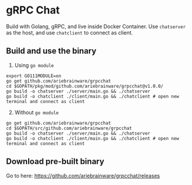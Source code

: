 # gRPC Chat

Build with Golang, gRPC, and live inside Docker Container. Use `chatserver` as the host, and use `chatclient` to connect as client.


## Build and use the binary
1. Using `go module`

```
export GO111MODULE=on
go get github.com/ariebrainware/grpcchat
cd $GOPATH/pkg/mod/github.com/ariebrainware/grpcchat@v1.0.0/
go build -o chatserver ./server/main.go && ./chatserver
go build -o chatclient ./client/main.go && ./chatclient # open new terminal and connect as client
```

2. Without `go module`

```
go get github.com/ariebrainware/grpcchat
cd $GOPATH/src/github.com/ariebrainware/grpcchat
go build -o chatserver ./server/main.go && ./chatserver
go build -o chatclient ./client/main.go && ./chatclient # open new terminal and connect as client
```

## Download pre-built binary

Go to here: https://github.com/ariebrainware/grpcchat/releases
